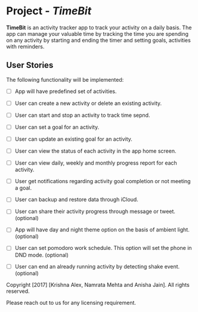 # Project - *TimeBit*

**TimeBit** is an activity tracker app to track your activity on a daily basis. The app can manage your valuable time by tracking the time you are spending on any activity by starting and ending the timer and setting goals, activities with reminders.

## User Stories

The following functionality will be implemented:

- [ ] App will have predefined set of activities.
- [ ] User can create a new activity or delete an existing activity.
- [ ] User can start and stop an activity to track time sepnd. 
- [ ] User can set a goal for an activity.
- [ ] User can update an existing goal for an activity.
- [ ] User can view the status of each activity in the app home screen.
- [ ] User can view daily, weekly and monthly progress report for each activity.
- [ ] User get notifications regarding activity goal completion or not meeting a goal.
- [ ] User can backup and restore data through iCloud.
- [ ] User can share their activity progress through message or tweet. (optional)
- [ ] App will have day and night theme option on the basis of ambient light. (optional) 
- [ ] User can set pomodoro work schedule. This option will set the phone in DND mode. (optional)
- [ ] User can end an already running activity by detecting shake event. (optional)


Copyright [2017] [Krishna Alex, Namrata Mehta and Anisha Jain]. All rights reserved.

Please reach out to us for any licensing requirement.
